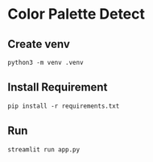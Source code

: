 # Color Palette Detect

## Create venv

```shell
python3 -m venv .venv
```

## Install Requirement

```shell
pip install -r requirements.txt
```

## Run

```shell
streamlit run app.py
```
